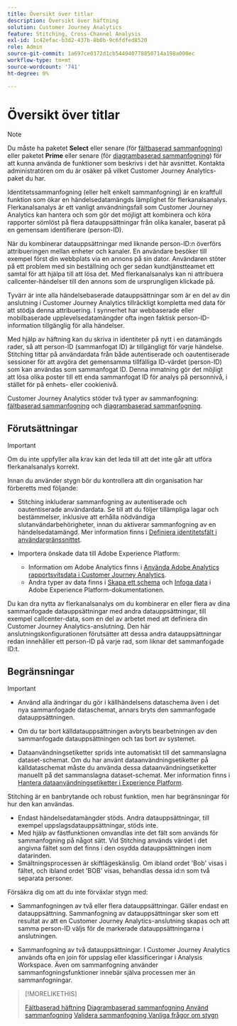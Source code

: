```yaml
---
title: Översikt över titlar
description: Översikt över häftning
solution: Customer Journey Analytics
feature: Stitching, Cross-Channel Analysis
exl-id: 1c42efac-b3d2-437b-8b0b-9c6fdfed8520
role: Admin
source-git-commit: 1a697ce0372d1cb544940778850714a198a000ec
workflow-type: tm+mt
source-wordcount: '741'
ht-degree: 0%

---
```


# Översikt över titlar

>[!NOTE]
>
>Du måste ha paketet **Select** eller senare (för [fältbaserad sammanfogning](fbs.md)) eller paketet **Prime** eller senare (för [diagrambaserad sammanfogning](gbs.md)) för att kunna använda de funktioner som beskrivs i det här avsnittet. Kontakta administratören om du är osäker på vilket Customer Journey Analytics-paket du har.

Identitetssammanfogning (eller helt enkelt sammanfogning) är en kraftfull funktion som ökar en händelsedatamängds lämplighet för flerkanalsanalys. Flerkanalsanalys är ett vanligt användningsfall som Customer Journey Analytics kan hantera och som gör det möjligt att kombinera och köra rapporter sömlöst på flera datauppsättningar från olika kanaler, baserat på en gemensam identifierare (person-ID).

När du kombinerar datauppsättningar med liknande person-ID:n överförs attribueringen mellan enheter och kanaler. En användare besöker till exempel först din webbplats via en annons på sin dator. Användaren stöter på ett problem med sin beställning och ger sedan kundtjänstteamet ett samtal för att hjälpa till att lösa det. Med flerkanalsanalys kan ni attribuera callcenter-händelser till den annons som de ursprungligen klickade på.

Tyvärr är inte alla händelsebaserade datauppsättningar som är en del av din anslutning i Customer Journey Analytics tillräckligt kompletta med data för att stödja denna attribuering. I synnerhet har webbaserade eller mobilbaserade upplevelsedatamängder ofta ingen faktisk person-ID-information tillgänglig för alla händelser.

Med hjälp av häftning kan du skriva in identiteter på nytt i en datamängds rader, så att person-ID (sammanfogat ID) är tillgängligt för varje händelse. Stitching tittar på användardata från både autentiserade och oautentiserade sessioner för att avgöra det gemensamma tillfälliga ID-värdet (person-ID) som kan användas som sammanfogat ID. Denna inmatning gör det möjligt att lösa olika poster till ett enda sammanfogat ID för analys på personnivå, i stället för på enhets- eller cookienivå.

Customer Journey Analytics stöder två typer av sammanfogning: [fältbaserad sammanfogning](fbs.md) och [diagrambaserad sammanfogning](gbs.md).

## Förutsättningar

>[!IMPORTANT]
>
>Om du inte uppfyller alla krav kan det leda till att det inte går att utföra flerkanalsanalys korrekt.

Innan du använder stygn bör du kontrollera att din organisation har förberetts med följande:

- Stitching inkluderar sammanfogning av autentiserade och oautentiserade användardata. Se till att du följer tillämpliga lagar och bestämmelser, inklusive att erhålla nödvändiga slutanvändarbehörigheter, innan du aktiverar sammanfogning av en händelsedatamängd. Mer information finns i [Definiera identitetsfält i användargränssnittet](https://experienceleague.adobe.com/en/docs/experience-platform/xdm/ui/fields/identity).

- Importera önskade data till Adobe Experience Platform:

   - Information om Adobe Analytics finns i [Använda Adobe Analytics rapportsvitsdata i Customer Journey Analytics](/help/getting-started/aa-vs-cja/aa-data-in-cja.md).
   - Andra typer av data finns i [Skapa ett schema](https://experienceleague.adobe.com/en/docs/experience-platform/xdm/tutorials/create-schema-ui) och [Infoga data](https://experienceleague.adobe.com/en/docs/experience-platform/ingestion/home) i Adobe Experience Platform-dokumentationen.

Du kan dra nytta av flerkanalsanalys om du kombinerar en eller flera av dina sammanfogade datauppsättningar med andra datauppsättningar, till exempel callcenter-data, som en del av arbetet med att definiera din Customer Journey Analytics-anslutning. Den här anslutningskonfigurationen förutsätter att dessa andra datauppsättningar redan innehåller ett person-ID på varje rad, som liknar det sammanfogade ID:t.


## Begränsningar

>[!IMPORTANT]
>
>
>- Använd alla ändringar du gör i källhändelsens dataschema även i det nya sammanfogade dataschemat, annars bryts den sammanfogade datauppsättningen.
>
>- Om du tar bort källdatauppsättningen avbryts bearbetningen av den sammanfogade datauppsättningen och tas bort av systemet.
>
>- Dataanvändningsetiketter sprids inte automatiskt till det sammanslagna dataset-schemat. Om du har använt dataanvändningsetiketter på källdataschemat måste du använda dessa dataanvändningsetiketter manuellt på det sammanslagna dataset-schemat. Mer information finns i [Hantera dataanvändningsetiketter i Experience Platform](https://experienceleague.adobe.com/en/docs/experience-platform/data-governance/labels/overview).

Stitching är en banbrytande och robust funktion, men har begränsningar för hur den kan användas.

- Endast händelsedatamängder stöds. Andra datauppsättningar, till exempel uppslagsdatauppsättningar, stöds inte.
- Med hjälp av fästfunktionen omvandlas inte det fält som används för sammanfogning på något sätt. Vid Stitching används värdet i det angivna fältet som det finns i den osydda datauppsättningen inom datarinden.
- Smältningsprocessen är skiftlägeskänslig. Om ibland ordet &#39;Bob&#39; visas i fältet, och ibland ordet &#39;BOB&#39; visas, behandlas dessa id:n som två separata personer.

Försäkra dig om att du inte förväxlar stygn med:

- Sammanfogningen av två eller flera datauppsättningar. Gäller endast en datauppsättning. Sammanfogning av datauppsättningar sker som ett resultat av att en Customer Journey Analytics-anslutning skapas och att samma person-ID väljs för de markerade datauppsättningarna i anslutningen.

- Sammanfogning av två datauppsättningar. I Customer Journey Analytics används ofta en join för uppslag eller klassificeringar i Analysis Workspace. Även om sammanfogning använder sammanfogningsfunktioner innebär själva processen mer än sammanfogningar.

>[!MORELIKETHIS]
>
>[Fältbaserad häftning](fbs.md)
>[Diagrambaserad sammanfogning ](gbs.md)
>[Använd sammanfogning](use-stitching.md)
>[Validera sammanfogning ](validate.md)
>[Vanliga frågor om stygn](faq.md)

